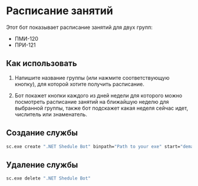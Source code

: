 # Расписание занятий
Этот бот показывает расписание занятий для двух групп:

* ПМИ-120
* ПРИ-121

## Как использовать
1. Напишите название группы (или нажмите соответствующую кнопку), для которой хотите получить расписание.

2. Бот покажет кнопки каждого из дней недели для которого можно посмотреть расписание занятий на ближайшую неделю для выбранной группы, также бот подскажет какая неделя сейчас идет, числитель или знаменатель.

## Создание службы
```bash
sc.exe create ".NET Shedule Bot" binpath="Path to your exe" start="demand"
```
## Удаление службы
```bash
sc.exe delete ".NET Shedule Bot"
```
